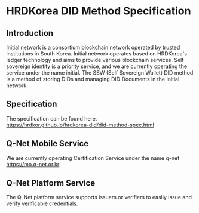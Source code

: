 HRDKorea DID Method Specification
=================================

Introduction
------------

Initial network is a consortium blockchain network operated by trusted institutions in South Korea. Initial network operates based on HRDKorea's ledger technology and aims to provide various blockchain services. Self sovereign identity is a priority service, and we are currently operating the service under the name initial. The SSW (Self Sovereign Wallet) DID method is a method of storing DIDs and managing DID Documents in the Initial network.

Specification
-------------

The specification can be found here.   
https://hrdkor.github.io/hrdkorea-did/did-method-spec.html

Q-Net Mobile Service
-------------

We are currently operating Certification Service under the name q-net
https://mo.q-net.or.kr

Q-Net Platform Service
-------------
The Q-Net platform service supports issuers or verifiers to easily issue and verify verificable credentials.
